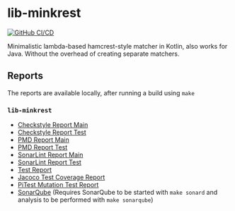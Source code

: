 # lib-minkrest

[![GitHub CI/CD](https://github.com/nelkinda/lib-minkrest/workflows/CI/CD/badge.svg)](https://github.com/nelkinda/template-multi-gradle/actions)

Minimalistic lambda-based hamcrest-style matcher in Kotlin, also works for Java.
Without the overhead of creating separate matchers.

## Reports
The reports are available locally, after running a build using `make`

### `lib-minkrest`
* [Checkstyle Report Main](lib-minkrest/build/reports/checkstyle/checkstyleMain/report.html)
* [Checkstyle Report Test](lib-minkrest/build/reports/checkstyle/checkstyleTest/report.html)
* [PMD Report Main](lib-minkrest/build/reports/pmd/pmdMain/report.html)
* [PMD Report Test](lib-minkrest/build/reports/pmd/pmdTest/report.html)
* [SonarLint Report Main](lib-minkrest/build/reports/sonarlint/sonarlintMain/report.html)
* [SonarLint Report Test](lib-minkrest/build/reports/sonarlint/sonarlintTest/report.html)
* [Test Report](lib-minkrest/build/reports/tests/test/index.html)
* [Jacoco Test Coverage Report](lib-minkrest/build/reports/jacoco/test/html/index.html)
* [PiTest Mutation Test Report](lib-minkrest/build/reports/pitest/index.html)
* [SonarQube](http://localhost:9000/dashboard?id=pubminkrest%3Alib-minkrest)
  (Requires SonarQube to be started with `make sonard` and analysis to be performed with `make sonarqube`)

